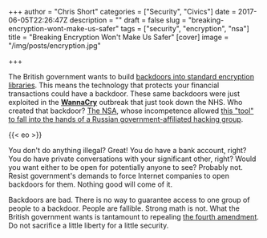 +++
author = "Chris Short"
categories = ["Security", "Civics"]
date = 2017-06-05T22:26:47Z
description = ""
draft = false
slug = "breaking-encryption-wont-make-us-safer"
tags = ["security", "encryption", "nsa"]
title = "Breaking Encryption Won't Make Us Safer"
[cover]
image = "/img/posts/encryption.jpg"

+++

The British government wants to build [backdoors into standard encryption libraries](https://www.forbes.com/sites/emmawoollacott/2017/06/05/why-theresa-may-is-really-calling-for-a-ban-on-encryption/#67377700229b). This means the technology that protects your financial transactions could have a backdoor. These same backdoors were just exploited in the [**WannaCry**](https://en.wikipedia.org/wiki/WannaCry_ransomware_attack) outbreak that just took down the NHS. Who created that backdoor? [The NSA](http://www.npr.org/sections/thetwo-way/2017/05/15/528439968/wannacry-ransomware-microsoft-calls-out-nsa-for-stockpiling-vulnerabilities), whose incompetence allowed [this "tool" to fall into the hands of a Russian government-affiliated hacking group](http://www.telegraph.co.uk/news/2017/05/12/russian-linked-cyber-gang-shadow-brokers-blamed-nhs-computer/).

{{< eo >}}

You don't do anything illegal? Great! You do have a bank account, right? You do have private conversations with your significant other, right? Would you want either to be open for potentially anyone to see? Probably not. Resist government's demands to force Internet companies to open backdoors for them. Nothing good will come of it.

Backdoors are bad. There is no way to guarantee access to one group of people to a backdoor. People are fallible. Strong math is not. What the British government wants is tantamount to repealing [the fourth amendment](https://www.law.cornell.edu/constitution/fourth_amendment). Do not sacrifice a little liberty for a little security.
